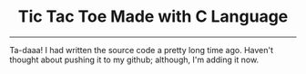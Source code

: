 <h1 align="center">
  Tic Tac Toe Made with C Language
  
  </h1>
<hr>

Ta-daaa! I had written the source code a pretty long time ago. Haven't thought about pushing it to my github; although, I'm adding it now.
